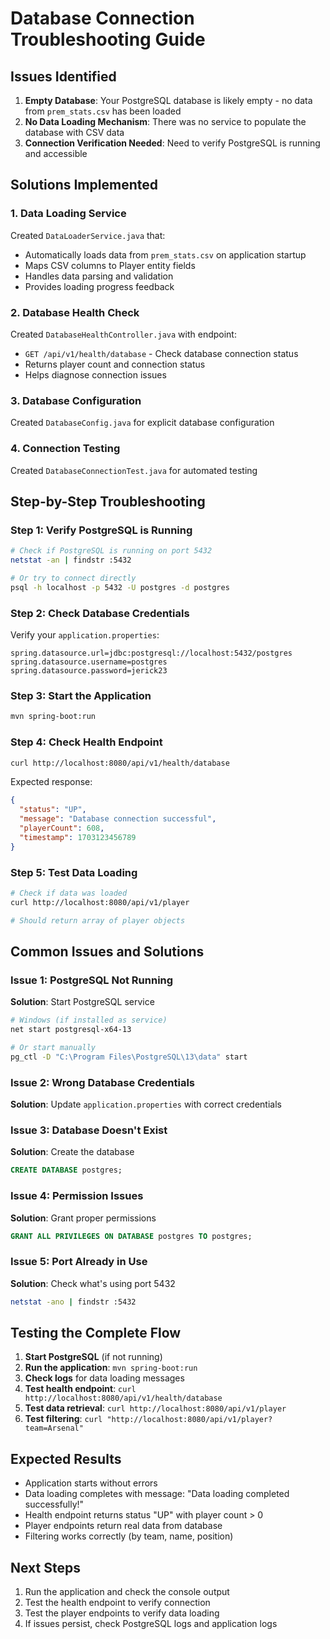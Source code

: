 # Database Connection Troubleshooting Guide

## Issues Identified

1. **Empty Database**: Your PostgreSQL database is likely empty - no data from `prem_stats.csv` has been loaded
2. **No Data Loading Mechanism**: There was no service to populate the database with CSV data
3. **Connection Verification Needed**: Need to verify PostgreSQL is running and accessible

## Solutions Implemented

### 1. Data Loading Service
Created `DataLoaderService.java` that:
- Automatically loads data from `prem_stats.csv` on application startup
- Maps CSV columns to Player entity fields
- Handles data parsing and validation
- Provides loading progress feedback

### 2. Database Health Check
Created `DatabaseHealthController.java` with endpoint:
- `GET /api/v1/health/database` - Check database connection status
- Returns player count and connection status
- Helps diagnose connection issues

### 3. Database Configuration
Created `DatabaseConfig.java` for explicit database configuration

### 4. Connection Testing
Created `DatabaseConnectionTest.java` for automated testing

## Step-by-Step Troubleshooting

### Step 1: Verify PostgreSQL is Running
```bash
# Check if PostgreSQL is running on port 5432
netstat -an | findstr :5432

# Or try to connect directly
psql -h localhost -p 5432 -U postgres -d postgres
```

### Step 2: Check Database Credentials
Verify your `application.properties`:
```properties
spring.datasource.url=jdbc:postgresql://localhost:5432/postgres
spring.datasource.username=postgres
spring.datasource.password=jerick23
```

### Step 3: Start the Application
```bash
mvn spring-boot:run
```

### Step 4: Check Health Endpoint
```bash
curl http://localhost:8080/api/v1/health/database
```

Expected response:
```json
{
  "status": "UP",
  "message": "Database connection successful",
  "playerCount": 608,
  "timestamp": 1703123456789
}
```

### Step 5: Test Data Loading
```bash
# Check if data was loaded
curl http://localhost:8080/api/v1/player

# Should return array of player objects
```

## Common Issues and Solutions

### Issue 1: PostgreSQL Not Running
**Solution**: Start PostgreSQL service
```bash
# Windows (if installed as service)
net start postgresql-x64-13

# Or start manually
pg_ctl -D "C:\Program Files\PostgreSQL\13\data" start
```

### Issue 2: Wrong Database Credentials
**Solution**: Update `application.properties` with correct credentials

### Issue 3: Database Doesn't Exist
**Solution**: Create the database
```sql
CREATE DATABASE postgres;
```

### Issue 4: Permission Issues
**Solution**: Grant proper permissions
```sql
GRANT ALL PRIVILEGES ON DATABASE postgres TO postgres;
```

### Issue 5: Port Already in Use
**Solution**: Check what's using port 5432
```bash
netstat -ano | findstr :5432
```

## Testing the Complete Flow

1. **Start PostgreSQL** (if not running)
2. **Run the application**: `mvn spring-boot:run`
3. **Check logs** for data loading messages
4. **Test health endpoint**: `curl http://localhost:8080/api/v1/health/database`
5. **Test data retrieval**: `curl http://localhost:8080/api/v1/player`
6. **Test filtering**: `curl "http://localhost:8080/api/v1/player?team=Arsenal"`

## Expected Results

- Application starts without errors
- Data loading completes with message: "Data loading completed successfully!"
- Health endpoint returns status "UP" with player count > 0
- Player endpoints return real data from database
- Filtering works correctly (by team, name, position)

## Next Steps

1. Run the application and check the console output
2. Test the health endpoint to verify connection
3. Test the player endpoints to verify data loading
4. If issues persist, check PostgreSQL logs and application logs
